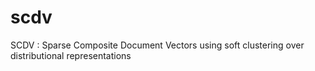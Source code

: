 # scdv
SCDV : Sparse Composite Document Vectors using soft clustering over distributional representations
